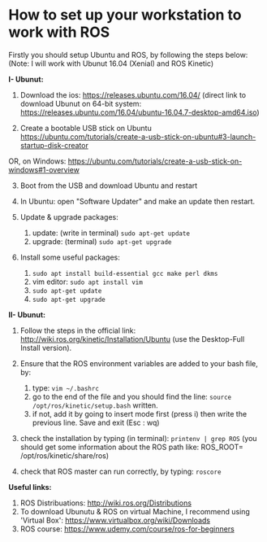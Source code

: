 # How to set up your workstation to work with ROS

Firstly you should setup Ubuntu and ROS, by following the steps below:
(Note: I will work with Ubunut 16.04 (Xenial) and ROS Kinetic)

**I- Ubunut:**

1. Download the ios:
https://releases.ubuntu.com/16.04/
(direct link to download Ubunut on 64-bit system: https://releases.ubuntu.com/16.04/ubuntu-16.04.7-desktop-amd64.iso)

2. Create a bootable USB stick on Ubuntu
https://ubuntu.com/tutorials/create-a-usb-stick-on-ubuntu#3-launch-startup-disk-creator

OR, on Windows:
https://ubuntu.com/tutorials/create-a-usb-stick-on-windows#1-overview

3. Boot from the USB and download Ubuntu and restart

4. In Ubuntu: open "Software Updater" and make an update then restart.

5. Update & upgrade packages:
    1. update: (write in terminal) `sudo apt-get update`
    2. upgrade: (terminal) `sudo apt-get upgrade`
    
6. Install some useful packages:
    1. `sudo apt install build-essential gcc make perl dkms`
    2. vim editor: `sudo apt install vim`
    3. `sudo apt-get update`
    4. `sudo apt-get upgrade`
    
**II- Ubunut:**

1. Follow the steps in the official link: http://wiki.ros.org/kinetic/Installation/Ubuntu
   (use the Desktop-Full Install version).
   
2. Ensure that the ROS environment variables are added to your bash file, by:
    1. type: `vim ~/.bashrc`
    2. go to the end of the file and you should find the line: `source /opt/ros/kinetic/setup.bash` written.
    3. if not, add it by going to insert mode first (press i) then write the previous line. Save and exit (Esc : wq)
    
3. check the installation by typing (in terminal): `printenv | grep ROS`
   (you should get some information about the ROS path like: ROS_ROOT= /opt/ros/kinetic/share/ros)
        
4. check that ROS master can run correctly, by typing: `roscore`


**Useful links:**
1. ROS Distribuations: http://wiki.ros.org/Distributions
2. To download Ubunutu & ROS on virtual Machine, I recommend using 'Virtual Box': https://www.virtualbox.org/wiki/Downloads
3. ROS course: https://www.udemy.com/course/ros-for-beginners
